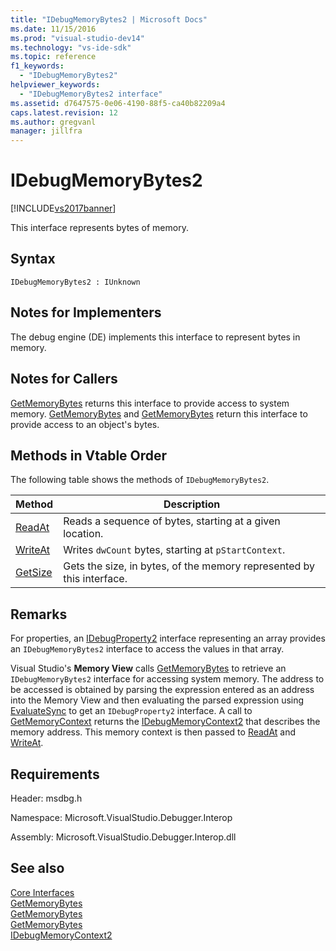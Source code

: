 ```yaml
---
title: "IDebugMemoryBytes2 | Microsoft Docs"
ms.date: 11/15/2016
ms.prod: "visual-studio-dev14"
ms.technology: "vs-ide-sdk"
ms.topic: reference
f1_keywords: 
  - "IDebugMemoryBytes2"
helpviewer_keywords: 
  - "IDebugMemoryBytes2 interface"
ms.assetid: d7647575-0e06-4190-88f5-ca40b82209a4
caps.latest.revision: 12
ms.author: gregvanl
manager: jillfra
---
```

# IDebugMemoryBytes2
[!INCLUDE[vs2017banner](../../../includes/vs2017banner.md)]

This interface represents bytes of memory.  
  
## Syntax  
  
```  
IDebugMemoryBytes2 : IUnknown  
```  
  
## Notes for Implementers  
 The debug engine (DE) implements this interface to represent bytes in memory.  
  
## Notes for Callers  
 [GetMemoryBytes](../../../extensibility/debugger/reference/idebugprogram2-getmemorybytes.md) returns this interface to provide access to system memory. [GetMemoryBytes](../../../extensibility/debugger/reference/idebugproperty2-getmemorybytes.md) and [GetMemoryBytes](../../../extensibility/debugger/reference/idebugreference2-getmemorybytes.md) return this interface to provide access to an object's bytes.  
  
## Methods in Vtable Order  
 The following table shows the methods of `IDebugMemoryBytes2`.  
  
|Method|Description|  
|------------|-----------------|  
|[ReadAt](../../../extensibility/debugger/reference/idebugmemorybytes2-readat.md)|Reads a sequence of bytes, starting at a given location.|  
|[WriteAt](../../../extensibility/debugger/reference/idebugmemorybytes2-writeat.md)|Writes `dwCount` bytes, starting at `pStartContext`.|  
|[GetSize](../../../extensibility/debugger/reference/idebugmemorybytes2-getsize.md)|Gets the size, in bytes, of the memory represented by this interface.|  
  
## Remarks  
 For properties, an [IDebugProperty2](../../../extensibility/debugger/reference/idebugproperty2.md) interface representing an array provides an `IDebugMemoryBytes2` interface to access the values in that array.  
  
 Visual Studio's **Memory View** calls [GetMemoryBytes](../../../extensibility/debugger/reference/idebugprogram2-getmemorybytes.md) to retrieve an `IDebugMemoryBytes2` interface for accessing system memory. The address to be accessed is obtained by parsing the expression entered as an address into the Memory View and then evaluating the parsed expression using [EvaluateSync](../../../extensibility/debugger/reference/idebugexpression2-evaluatesync.md) to get an `IDebugProperty2` interface. A call to [GetMemoryContext](../../../extensibility/debugger/reference/idebugproperty2-getmemorycontext.md) returns the [IDebugMemoryContext2](../../../extensibility/debugger/reference/idebugmemorycontext2.md) that describes the memory address. This memory context is then passed to [ReadAt](../../../extensibility/debugger/reference/idebugmemorybytes2-readat.md) and [WriteAt](../../../extensibility/debugger/reference/idebugmemorybytes2-writeat.md).  
  
## Requirements  
 Header: msdbg.h  
  
 Namespace: Microsoft.VisualStudio.Debugger.Interop  
  
 Assembly: Microsoft.VisualStudio.Debugger.Interop.dll  
  
## See also  
 [Core Interfaces](../../../extensibility/debugger/reference/core-interfaces.md)   
 [GetMemoryBytes](../../../extensibility/debugger/reference/idebugprogram2-getmemorybytes.md)   
 [GetMemoryBytes](../../../extensibility/debugger/reference/idebugproperty2-getmemorybytes.md)   
 [GetMemoryBytes](../../../extensibility/debugger/reference/idebugreference2-getmemorybytes.md)   
 [IDebugMemoryContext2](../../../extensibility/debugger/reference/idebugmemorycontext2.md)
